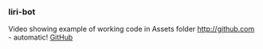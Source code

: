 ### liri-bot


Video showing example of working code in Assets folder
http://github.com - automatic!
[GitHub](http://github.com)
